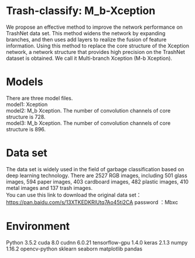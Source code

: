 Trash-classify: M_b-Xception
====
We propose an effective method to improve the network performance on TrashNet data set. This method widens the network by expanding branches, and then uses add layers to realize the fusion of feature information. Using this method to replace the core structure of the Xception network, a network structure that provides high precision on the TrashNet dataset is obtained. We call it Multi-branch Xception (M-b Xception).

Models
==========
There are three model files.  
model1: Xception  
model2: M_b Xception. The number of convolution channels of core structure is 728.  
model3: M_b Xception. The number of convolution channels of core structure is 896.  

Data set
======
The data set is widely used in the field of garbage classification based on deep learning technology. There are 2527 RGB images, including 501 glass images, 594 paper images, 403 cardboard images, 482 plastic images, 410 metal images and 137 trash images.   
You can use this link to download the original data set：https://pan.baidu.com/s/13XTKEDKRlUtq7Ao45tj2CA   password ：Mbxc

Environment
========
Python 3.5.2
cuda 8.0
cudnn 6.0.21
tensorflow-gpu 1.4.0
keras 2.1.3
numpy 1.16.2
opencv-python
sklearn
seaborn
matplotlib
pandas
